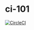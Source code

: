 # ci-101
[![CircleCI](https://circleci.com/gh/umluizlima/ci-101.svg?style=svg)](https://circleci.com/gh/umluizlima/ci-101)
